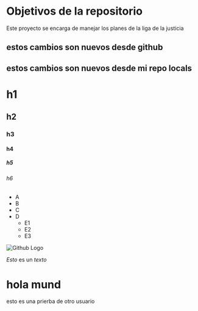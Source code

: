 # Objetivos de la repositorio

Este proyecto se encarga de manejar los planes de la liga de la justicia

## estos cambios son nuevos desde github
## estos cambios son nuevos desde mi repo locals

# h1
## h2
### h3
#### h4
##### h5
###### h6

* A
* B
* C
* D
   * E1
   * E2
   * E3

![Github Logo](https://avatars.githubusercontent.com/u/583231?v=4)

*Esto* es un _texto_

# hola mund
esto es una prierba de otro usuario
